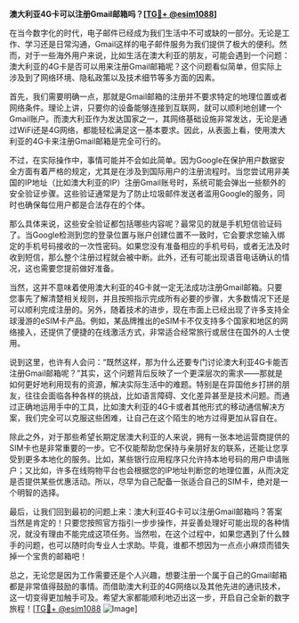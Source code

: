 **澳大利亚4G卡可以注册Gmail邮箱吗？[[TG💪+ @esim1088](https://t.me/s/esim1088)]**

在当今数字化的时代，电子邮件已经成为我们生活中不可或缺的一部分。无论是工作、学习还是日常沟通，Gmail这样的电子邮件服务为我们提供了极大的便利。然而，对于一些海外用户来说，比如生活在澳大利亚的朋友，可能会遇到一个问题：澳大利亚的4G卡是否可以用来注册Gmail邮箱呢？这个问题看似简单，但实际上涉及到了网络环境、隐私政策以及技术细节等多方面的因素。

首先，我们需要明确一点，那就是Gmail邮箱的注册并不要求特定的地理位置或者网络条件。理论上讲，只要你的设备能够连接到互联网，就可以顺利地创建一个Gmail账户。而澳大利亚作为发达国家之一，其网络基础设施非常发达，无论是通过WiFi还是4G网络，都能轻松满足这一基本要求。因此，从表面上看，使用澳大利亚的4G卡来注册Gmail邮箱是完全可行的。

不过，在实际操作中，事情可能并不会如此简单。因为Google在保护用户数据安全方面有着严格的规定，尤其是在涉及到国际用户的注册流程时。当您尝试用非美国的IP地址（比如澳大利亚的IP）注册Gmail账号时，系统可能会弹出一些额外的安全验证步骤。这些验证通常是为了防止垃圾邮件发送者滥用Google的服务，同时也确保每位用户都是合法存在的个体。

那么具体来说，这些安全验证都包括哪些内容呢？最常见的就是手机短信验证码了。当Google检测到您的登录位置与账户创建位置不一致时，它会要求您输入绑定的手机号码接收的一次性密码。如果您没有准备相应的手机号码，或者无法及时收到短信，那么整个注册过程就会被中断。此外，还有可能出现语音电话确认的情况，这也需要您提前做好准备。

当然，这并不意味着使用澳大利亚的4G卡就一定无法成功注册Gmail邮箱。只要您事先了解清楚相关规则，并且按照指示完成所有必要的步骤，大多数情况下还是可以顺利完成注册的。另外，随着技术的进步，现在市面上已经出现了许多支持全球漫游的eSIM卡产品。例如，某品牌推出的eSIM卡不仅支持多个国家和地区的网络接入，还提供了便捷的在线激活方式，非常适合经常旅行或居住在国外的人士使用。

说到这里，也许有人会问：“既然这样，那为什么还要专门讨论澳大利亚4G卡能否注册Gmail邮箱呢？”其实，这个问题背后反映了一个更深层次的需求——那就是如何更好地利用现有的资源，解决实际生活中的难题。特别是在异国他乡打拼的朋友，往往会面临各种各样的挑战，比如语言障碍、文化差异甚至是技术问题。而通过正确地运用手中的工具，比如澳大利亚的4G卡或者其他形式的移动通信解决方案，我们完全可以克服这些困难，让自己在这个陌生的地方过得更加从容自在。

除此之外，对于那些希望长期定居澳大利亚的人来说，拥有一张本地运营商提供的SIM卡也是非常重要的一步。它不仅能帮助您保持与亲朋好友的联系，还能让您享受到更多本地化的服务。比如，某些银行应用程序只允许持本地号码的用户申请账户；又比如，许多在线购物平台也会根据您的IP地址判断您的地理位置，从而决定是否提供某些优惠活动。所以，尽早为自己配备一张适合自己的SIM卡，绝对是一个明智的选择。

最后，让我们回到最初的问题上来：澳大利亚4G卡可以注册Gmail邮箱吗？答案当然是肯定的！只要您按照官方指引一步步操作，并妥善处理好可能出现的各种情况，就没有理由不能完成这项任务。当然啦，在这个过程中，如果您遇到了什么棘手的问题，也可以随时向专业人士求助。毕竟，谁都不想因为一点点小麻烦而错失掉一个宝贵的邮箱吧！

总之，无论您是因为工作需要还是个人兴趣，想要注册一个属于自己的Gmail邮箱都是非常值得鼓励的事情。而借助澳大利亚的4G网络以及其他先进的通讯技术，这一切变得更加触手可及。希望大家都能顺利地迈出这一步，开启自己全新的数字旅程！[[TG💪+ @esim1088](https://t.me/s/esim1088) ![Image](https://i.postimg.cc/4NQfJmqS/Snipaste-2025-05-13-00-14-12.png)]